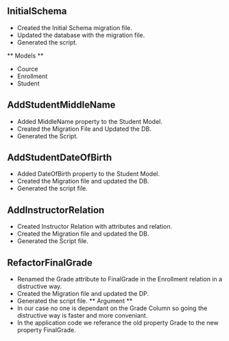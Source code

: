 ## InitialSchema
- Created the Initial Schema migration file.
- Updated the database with the migration file.
- Generated the script.

** Models **
- Cource
- Enrollment
- Student

## AddStudentMiddleName
- Added MiddleName property to the Student Model.
- Created the Migration File and Updated the DB.
- Generated the Script.

## AddStudentDateOfBirth
- Added DateOfBirth property to the Student Model.
- Created the Migration file and updated the DB.
- Generated the script file.

## AddInstructorRelation
- Created Instructor Relation with attributes and relation.
- Created the Migration file and updated the DB.
- Generated the Script file.  

## RefactorFinalGrade
- Renamed the Grade attribute to FinalGrade in the Enrollment relation in a distructive way.
- Created the Migration file and updated the DP.
- Generated the script file.
** Argument **
- In our case no one is dependant on the Grade Column so going the distructive way is faster and more conveniant.
- In the application code we referance the old property Grade to the new property FinalGrade.
